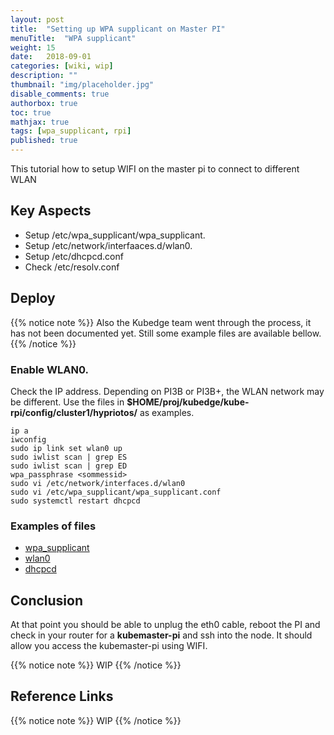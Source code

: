 ```yaml
---
layout: post
title:  "Setting up WPA supplicant on Master PI"
menuTitle:  "WPA supplicant"
weight: 15
date:   2018-09-01
categories: [wiki, wip]
description: ""
thumbnail: "img/placeholder.jpg"
disable_comments: true
authorbox: true
toc: true
mathjax: true
tags: [wpa_supplicant, rpi]
published: true
---
```


This tutorial how to setup WIFI on the master pi to connect to different WLAN 

<!--more-->

## Key Aspects

- Setup /etc/wpa_supplicant/wpa_supplicant.
- Setup /etc/network/interfaaces.d/wlan0.
- Setup /etc/dhcpcd.conf 
- Check /etc/resolv.conf

## Deploy

{{% notice note %}}
Also the Kubedge team went through the process, it has not been documented yet. Still some example files are available bellow.
{{% /notice %}}

### Enable WLAN0.

Check the IP address. Depending on PI3B or PI3B+, the WLAN network may be different.
Use the files in **$HOME/proj/kubedge/kube-rpi/config/cluster1/hypriotos/** as examples.

~~~
ip a
iwconfig
sudo ip link set wlan0 up
sudo iwlist scan | grep ES
sudo iwlist scan | grep ED
wpa_passphrase <sommessid>
sudo vi /etc/network/interfaces.d/wlan0
sudo vi /etc/wpa_supplicant/wpa_supplicant.conf
sudo systemctl restart dhcpcd 
~~~

### Examples of files

- [wpa_supplicant](https://github.com/kubedge/kube-rpi/blob/master/config/cluster1/hypriotos/kubemaster-pi/etc/wpa_supplicant/wpa_supplicant.conf)
- [wlan0](https://github.com/kubedge/kube-rpi/blob/master/config/cluster1/hypriotos/kubemaster-pi/etc/network/interfaces.d/wlan0)
- [dhcpcd](https://github.com/kubedge/kube-rpi/blob/master/config/cluster1/hypriotos/kubemaster-pi/etc/dhcpcd.conf)

## Conclusion

At that point you should be able to unplug the eth0 cable, reboot the PI and check in your router for a **kubemaster-pi** and ssh into the node.
It should allow you access the kubemaster-pi using WIFI.

{{% notice note %}}
WIP
{{% /notice %}}

## Reference Links

{{% notice note %}}
WIP
{{% /notice %}}
